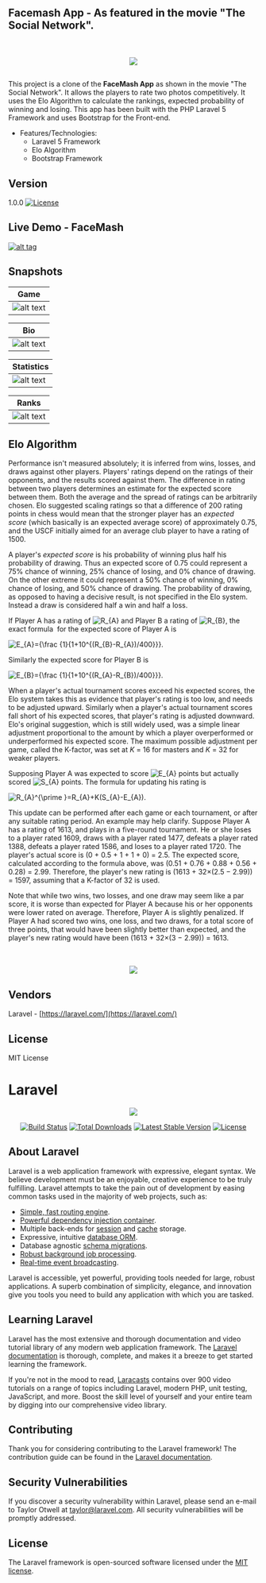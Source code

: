 ## Facemash App - As featured in the movie "The Social Network".
<p align="center">
  <br><br>
  <img src="https://github.com/Jyotsna-Singh/Facemash-Laravel/blob/master/public/img/logo.PNG">
</p>

## 
This project is a clone of the **FaceMash App** as shown in the movie "The Social Network". It allows the players to rate two photos competitively. It uses the Elo Algorithm to calculate the rankings, expected probability of winning and losing. This app has been built with the PHP Laravel 5 Framework and uses Bootstrap for the Front-end.

* Features/Technologies: 
  * Laravel 5 Framework
  * Elo Algorithm
  * Bootstrap Framework

## Version
1.0.0 [![License](https://img.shields.io/packagist/l/cakephp/app.svg?style=flat-square)](http://jyotsnasingh.com/projects/Laravel/Ecommerce/)

## Live Demo - FaceMash
[![alt tag](https://github.com/Jyotsna-Singh/SearchVidz-YoutubeAPI/blob/master/img/red-button.PNG)](http://jyotsnasingh.com/projects/Laravel/FaceMash/)

## Snapshots

**Game** |  
--- | 
![alt text](https://github.com/Jyotsna-Singh/Facemash-Laravel/blob/master/public/img/game.PNG "Game")  |  

**Bio** |  
--- | 
![alt text](https://github.com/Jyotsna-Singh/Facemash-Laravel/blob/master/public/img/bio.PNG "Bio")  |  

**Statistics** |  
--- | 
![alt text](https://github.com/Jyotsna-Singh/Facemash-Laravel/blob/master/public/img/stats.PNG "Stats")  |  

**Ranks** |  
--- | 
![alt text](https://github.com/Jyotsna-Singh/Facemash-Laravel/blob/master/public/img/ranks.PNG "Ranks")  |  


## Elo Algorithm
<p>Performance isn&#39;t measured absolutely; it is inferred from wins, losses, and draws against other players. Players&#39; ratings depend on the ratings of their opponents, and the results scored against them. The difference in rating between two players determines an estimate for the expected score between them. Both the average and the spread of ratings can be arbitrarily chosen. Elo suggested scaling ratings so that a difference of 200 rating points in chess would mean that the stronger player has an&nbsp;<em>expected score</em>&nbsp;(which basically is an expected average score) of approximately 0.75, and the USCF initially aimed for an average club player to have a rating of 1500.</p>

<p>A player&#39;s&nbsp;<em>expected score</em>&nbsp;is his probability of winning plus half his probability of drawing. Thus an expected score of 0.75 could represent a 75% chance of winning, 25% chance of losing, and 0% chance of drawing. On the other extreme it could represent a 50% chance of winning, 0% chance of losing, and 50% chance of drawing. The probability of drawing, as opposed to having a decisive result, is not specified in the Elo system. Instead a draw is considered half a win and half a loss.</p>

<p>If Player A has a rating of&nbsp;<img alt="R_{A}" src="https://wikimedia.org/api/rest_v1/media/math/render/svg/0b096f1c60d7fdc543f3bc583fe32601f1c2f0cf" />&nbsp;and Player B a rating of&nbsp;<img alt="R_{B}" src="https://wikimedia.org/api/rest_v1/media/math/render/svg/33d79a4532363bb4ed9602166704c3f98928478f" />, the exact formula &nbsp;for the expected score of Player A is</p>

<p><img alt="E_{A}={\frac {1}{1+10^{(R_{B}-R_{A})/400}}}." src="https://wikimedia.org/api/rest_v1/media/math/render/svg/51346e1c65f857c0025647173ae48ddac904adcb" /></p>

<p>Similarly the expected score for Player B is</p>

<p><img alt="E_{B}={\frac {1}{1+10^{(R_{A}-R_{B})/400}}}." src="https://wikimedia.org/api/rest_v1/media/math/render/svg/4b340e7d15e61ee7d90f428dcf7f4b3c049d89ff" /></p>

<p>When a player&#39;s actual tournament scores exceed his expected scores, the Elo system takes this as evidence that player&#39;s rating is too low, and needs to be adjusted upward. Similarly when a player&#39;s actual tournament scores fall short of his expected scores, that player&#39;s rating is adjusted downward. Elo&#39;s original suggestion, which is still widely used, was a simple linear adjustment proportional to the amount by which a player overperformed or underperformed his expected score. The maximum possible adjustment per game, called the K-factor, was set at&nbsp;<em>K</em>&nbsp;= 16 for masters and&nbsp;<em>K</em>&nbsp;= 32 for weaker players.</p>

<p>Supposing Player A was expected to score&nbsp;<img alt="E_{A}" src="https://wikimedia.org/api/rest_v1/media/math/render/svg/6d368f77b6dfe496467559869a421efed0881bcd" />&nbsp;points but actually scored&nbsp;<img alt="S_{A}" src="https://wikimedia.org/api/rest_v1/media/math/render/svg/f581ca4fd5bc6d22270c6050703cf23e5b840435" />&nbsp;points. The formula for updating his rating is</p>

<p><img alt="R_{A}^{\prime }=R_{A}+K(S_{A}-E_{A})." src="https://wikimedia.org/api/rest_v1/media/math/render/svg/09a11111b433582eccbb22c740486264549d1129" /></p>

<p>This update can be performed after each game or each tournament, or after any suitable rating period. An example may help clarify. Suppose Player A has a rating of 1613, and plays in a five-round tournament. He or she loses to a player rated 1609, draws with a player rated 1477, defeats a player rated 1388, defeats a player rated 1586, and loses to a player rated 1720. The player&#39;s actual score is (0 + 0.5 + 1 + 1 + 0) = 2.5. The expected score, calculated according to the formula above, was (0.51 + 0.76 + 0.88 + 0.56 + 0.28) = 2.99. Therefore, the player&#39;s new rating is (1613 + 32&times;(2.5 &minus; 2.99)) = 1597, assuming that a K-factor of 32 is used.</p>

<p>Note that while two wins, two losses, and one draw may seem like a par score, it is worse than expected for Player A because his or her opponents were lower rated on average. Therefore, Player A is slightly penalized. If Player A had scored two wins, one loss, and two draws, for a total score of three points, that would have been slightly better than expected, and the player&#39;s new rating would have been (1613 + 32&times;(3 &minus; 2.99)) = 1613.</p>


<p align="center">
  <br><br>
  <img src="https://github.com/Jyotsna-Singh/Facemash-Laravel/blob/master/public/img/eduardo.jpg">
</p>

## Vendors
Laravel - [https://laravel.com/](https://laravel.com/) 


## License
MIT License

# Laravel
<p align="center"><img src="https://laravel.com/assets/img/components/logo-laravel.svg"></p>

<p align="center">
<a href="https://travis-ci.org/laravel/framework"><img src="https://travis-ci.org/laravel/framework.svg" alt="Build Status"></a>
<a href="https://packagist.org/packages/laravel/framework"><img src="https://poser.pugx.org/laravel/framework/d/total.svg" alt="Total Downloads"></a>
<a href="https://packagist.org/packages/laravel/framework"><img src="https://poser.pugx.org/laravel/framework/v/stable.svg" alt="Latest Stable Version"></a>
<a href="https://packagist.org/packages/laravel/framework"><img src="https://poser.pugx.org/laravel/framework/license.svg" alt="License"></a>
</p>

## About Laravel

Laravel is a web application framework with expressive, elegant syntax. We believe development must be an enjoyable, creative experience to be truly fulfilling. Laravel attempts to take the pain out of development by easing common tasks used in the majority of web projects, such as:

- [Simple, fast routing engine](https://laravel.com/docs/routing).
- [Powerful dependency injection container](https://laravel.com/docs/container).
- Multiple back-ends for [session](https://laravel.com/docs/session) and [cache](https://laravel.com/docs/cache) storage.
- Expressive, intuitive [database ORM](https://laravel.com/docs/eloquent).
- Database agnostic [schema migrations](https://laravel.com/docs/migrations).
- [Robust background job processing](https://laravel.com/docs/queues).
- [Real-time event broadcasting](https://laravel.com/docs/broadcasting).

Laravel is accessible, yet powerful, providing tools needed for large, robust applications. A superb combination of simplicity, elegance, and innovation give you tools you need to build any application with which you are tasked.

## Learning Laravel

Laravel has the most extensive and thorough documentation and video tutorial library of any modern web application framework. The [Laravel documentation](https://laravel.com/docs) is thorough, complete, and makes it a breeze to get started learning the framework.

If you're not in the mood to read, [Laracasts](https://laracasts.com) contains over 900 video tutorials on a range of topics including Laravel, modern PHP, unit testing, JavaScript, and more. Boost the skill level of yourself and your entire team by digging into our comprehensive video library.

## Contributing

Thank you for considering contributing to the Laravel framework! The contribution guide can be found in the [Laravel documentation](http://laravel.com/docs/contributions).

## Security Vulnerabilities

If you discover a security vulnerability within Laravel, please send an e-mail to Taylor Otwell at taylor@laravel.com. All security vulnerabilities will be promptly addressed.

## License

The Laravel framework is open-sourced software licensed under the [MIT license](http://opensource.org/licenses/MIT).



